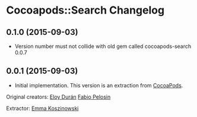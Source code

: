 # Cocoapods::Search Changelog

## 0.1.0 (2015-09-03)
* Version number must not collide with old gem called cocoapods-search 0.0.7

## 0.0.1 (2015-09-03)

* Initial implementation. This version is an extraction from [CocoaPods](https://github.com/CocoaPods/CocoaPods). 

Original creators: 
[Eloy Durán](https://github.com/alloy)
[Fabio Pelosin](https://github.com/fabiopelosin)

Extractor:
[Emma Koszinowski](http://github.com/emkosz)